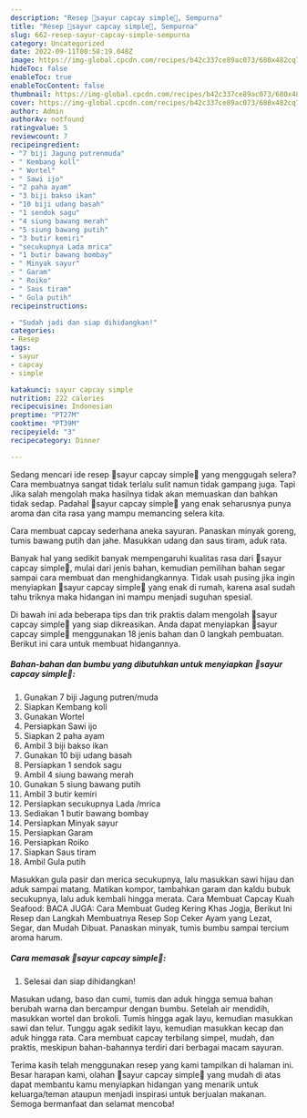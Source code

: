 ```yaml
---
description: "Resep 💐sayur capcay simple💐, Sempurna"
title: "Resep 💐sayur capcay simple💐, Sempurna"
slug: 662-resep-sayur-capcay-simple-sempurna
category: Uncategorized
date: 2022-09-11T00:58:19.048Z
image: https://img-global.cpcdn.com/recipes/b42c337ce89ac073/680x482cq70/sayur-capcay-simple-foto-resep-utama.jpg
hideToc: false
enableToc: true
enableTocContent: false
thumbnail: https://img-global.cpcdn.com/recipes/b42c337ce89ac073/680x482cq70/sayur-capcay-simple-foto-resep-utama.jpg
cover: https://img-global.cpcdn.com/recipes/b42c337ce89ac073/680x482cq70/sayur-capcay-simple-foto-resep-utama.jpg
author: Admin
authorAv: notfound
ratingvalue: 5
reviewcount: 7
recipeingredient:
- "7 biji Jagung putrenmuda"
- " Kembang koll"
- " Wortel"
- " Sawi ijo"
- "2 paha ayam"
- "3 biji bakso ikan"
- "10 biji udang basah"
- "1 sendok sagu"
- "4 siung bawang merah"
- "5 siung bawang putih"
- "3 butir kemiri"
- "secukupnya Lada mrica"
- "1 butir bawang bombay"
- " Minyak sayur"
- " Garam"
- " Roiko"
- " Saus tiram"
- " Gula putih"
recipeinstructions:

- "Sudah jadi dan siap dihidangkan!"
categories:
- Resep
tags:
- sayur
- capcay
- simple

katakunci: sayur capcay simple 
nutrition: 222 calories
recipecuisine: Indonesian
preptime: "PT27M"
cooktime: "PT39M"
recipeyield: "3"
recipecategory: Dinner

---
```



Sedang mencari ide resep 💐sayur capcay simple💐 yang menggugah selera? Cara membuatnya sangat tidak terlalu sulit namun tidak gampang juga. Tapi Jika salah mengolah maka hasilnya tidak akan memuaskan dan bahkan tidak sedap. Padahal 💐sayur capcay simple💐 yang enak seharusnya punya aroma dan cita rasa yang mampu memancing selera kita.


Cara membuat capcay sederhana aneka sayuran. Panaskan minyak goreng, tumis bawang putih dan jahe. Masukkan udang dan saus tiram, aduk rata.

Banyak hal yang sedikit banyak mempengaruhi kualitas rasa dari 💐sayur capcay simple💐, mulai dari jenis bahan, kemudian pemilihan bahan segar sampai cara membuat dan menghidangkannya. Tidak usah pusing jika ingin menyiapkan 💐sayur capcay simple💐 yang enak di rumah, karena asal sudah tahu triknya maka hidangan ini mampu menjadi suguhan spesial.


Di bawah ini ada beberapa tips dan trik praktis dalam mengolah 💐sayur capcay simple💐 yang siap dikreasikan. Anda dapat menyiapkan 💐sayur capcay simple💐 menggunakan 18 jenis bahan dan 0 langkah pembuatan. Berikut ini cara untuk membuat hidangannya.

<!--inarticleads1-->

##### Bahan-bahan dan bumbu yang dibutuhkan untuk menyiapkan 💐sayur capcay simple💐:

1. Gunakan 7 biji Jagung putren/muda
1. Siapkan  Kembang koll
1. Gunakan  Wortel
1. Persiapkan  Sawi ijo
1. Siapkan 2 paha ayam
1. Ambil 3 biji bakso ikan
1. Gunakan 10 biji udang basah
1. Persiapkan 1 sendok sagu
1. Ambil 4 siung bawang merah
1. Gunakan 5 siung bawang putih
1. Ambil 3 butir kemiri
1. Persiapkan secukupnya Lada /mrica
1. Sediakan 1 butir bawang bombay
1. Persiapkan  Minyak sayur
1. Persiapkan  Garam
1. Persiapkan  Roiko
1. Siapkan  Saus tiram
1. Ambil  Gula putih


Masukkan gula pasir dan merica secukupnya, lalu masukkan sawi hijau dan aduk sampai matang. Matikan kompor, tambahkan garam dan kaldu bubuk secukupnya, lalu aduk kembali hingga merata. Cara Membuat Capcay Kuah Seafood: BACA JUGA: Cara Membuat Gudeg Kering Khas Jogja, Berikut Ini Resep dan Langkah Membuatnya Resep Sop Ceker Ayam yang Lezat, Segar, dan Mudah Dibuat. Panaskan minyak, tumis bumbu sampai tercium aroma harum. 

<!--inarticleads2-->

##### Cara memasak 💐sayur capcay simple💐:


1. Selesai dan siap dihidangkan!

Masukan udang, baso dan cumi, tumis dan aduk hingga semua bahan berubah warna dan bercampur dengan bumbu. Setelah air mendidih, masukkan wortel dan brokoli. Tumis hingga agak layu, kemudian masukkan sawi dan telur. Tunggu agak sedikit layu, kemudian masukkan kecap dan aduk hingga rata. Cara membuat capcay terbilang simpel, mudah, dan praktis, meskipun bahan-bahannya terdiri dari berbagai macam sayuran. 

Terima kasih telah menggunakan resep yang kami tampilkan di halaman ini. Besar harapan kami, olahan 💐sayur capcay simple💐 yang mudah di atas dapat membantu kamu menyiapkan hidangan yang menarik untuk keluarga/teman ataupun menjadi inspirasi untuk berjualan makanan. Semoga bermanfaat dan selamat mencoba!
